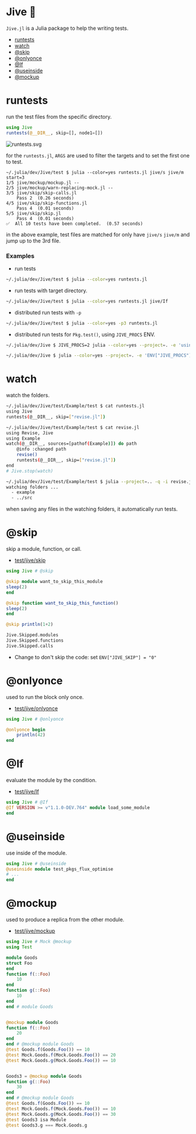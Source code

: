 # Jive 👣

`Jive.jl` is a Julia package to help the writing tests.

  - [runtests](#runtests)
  - [watch](#watch)
  - [@skip](#skip)
  - [@onlyonce](#onlyonce)
  - [@If](#If)
  - [@useinside](#useinside)
  - [@mockup](#mockup)


# runtests

run the test files from the specific directory.

```julia
using Jive
runtests(@__DIR__, skip=[], node1=[])
```
![runtests.svg](https://wookay.github.io/docs/Jive.jl/assets/jive/runtests.svg)

for the `runtests.jl`, `ARGS` are used to filter the targets and to set the first one to test.

```
~/.julia/dev/Jive/test $ julia --color=yes runtests.jl jive/s jive/m start=3
1/5 jive/mockup/mockup.jl --
2/5 jive/mockup/warn-replacing-mock.jl --
3/5 jive/skip/skip-calls.jl
    Pass 2  (0.26 seconds)
4/5 jive/skip/skip-functions.jl
    Pass 4  (0.01 seconds)
5/5 jive/skip/skip.jl
    Pass 4  (0.01 seconds)
✅  All 10 tests have been completed.  (0.57 seconds)
```

in the above example, test files are matched for only have `jive/s` `jive/m` and jump up to the 3rd file.

### Examples

* run tests
```sh
~/.julia/dev/Jive/test $ julia --color=yes runtests.jl
```

* run tests with target directory.
```sh
~/.julia/dev/Jive/test $ julia --color=yes runtests.jl jive/If
```

* distributed run tests with `-p`
```sh
~/.julia/dev/Jive/test $ julia --color=yes -p3 runtests.jl
```

* distributed run tests for `Pkg.test()`, using `JIVE_PROCS` ENV.
```sh
~/.julia/dev/Jive $ JIVE_PROCS=2 julia --color=yes --project=. -e 'using Pkg; Pkg.test()'

~/.julia/dev/Jive $ julia --color=yes --project=. -e 'ENV["JIVE_PROCS"]="2"; using Pkg; Pkg.test()'
```


# watch

watch the folders.

```sh
~/.julia/dev/Jive/test/Example/test $ cat runtests.jl
using Jive
runtests(@__DIR__, skip=["revise.jl"])

~/.julia/dev/Jive/test/Example/test $ cat revise.jl
using Revise, Jive
using Example
watch(@__DIR__, sources=[pathof(Example)]) do path
    @info :changed path
    revise()
    runtests(@__DIR__, skip=["revise.jl"])
end
# Jive.stop(watch)

~/.julia/dev/Jive/test/Example/test $ julia --project=.. -q -i revise.jl example
watching folders ...
  - example
  - ../src
```

when saving any files in the watching folders, it automatically run tests.


# @skip

skip a module, function, or call.

* [test/jive/skip](https://github.com/wookay/Jive.jl/blob/master/test/jive/skip)

```julia
using Jive # @skip

@skip module want_to_skip_this_module
sleep(2)
end

@skip function want_to_skip_this_function()
sleep(2)
end

@skip println(1+2)

Jive.Skipped.modules
Jive.Skipped.functions
Jive.Skipped.calls
```

  - Change to don't skip the code: set `ENV["JIVE_SKIP"] = "0"`


# @onlyonce

used to run the block only once.

* [test/jive/onlyonce](https://github.com/wookay/Jive.jl/tree/master/test/jive/onlyonce)

```julia
using Jive # @onlyonce

@onlyonce begin
    println(42)
end
```


# @If

evaluate the module by the condition.

* [test/jive/If](https://github.com/wookay/Jive.jl/blob/master/test/jive/If)

```julia
using Jive # @If
@If VERSION >= v"1.1.0-DEV.764" module load_some_module
end
```


# @useinside

use inside of the module.

```julia
using Jive # @useinside
@useinside module test_pkgs_flux_optimise
# ...
end
```


# @mockup

used to produce a replica from the other module.

* [test/jive/mockup](https://github.com/wookay/Jive.jl/blob/master/test/jive/mockup)

```julia
using Jive # Mock @mockup
using Test

module Goods
struct Foo
end
function f(::Foo)
    10
end
function g(::Foo)
    10
end
end # module Goods


@mockup module Goods
function f(::Foo)
    20
end
end # @mockup module Goods
@test Goods.f(Goods.Foo()) == 10
@test Mock.Goods.f(Mock.Goods.Foo()) == 20
@test Mock.Goods.g(Mock.Goods.Foo()) == 10


Goods3 = @mockup module Goods
function g(::Foo)
    30
end
end # @mockup module Goods
@test Goods.f(Goods.Foo()) == 10
@test Mock.Goods.f(Mock.Goods.Foo()) == 10
@test Mock.Goods.g(Mock.Goods.Foo()) == 30
@test Goods3 isa Module
@test Goods3.g === Mock.Goods.g
```
